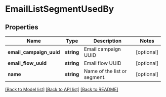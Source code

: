 # EmailListSegmentUsedBy

## Properties
Name | Type | Description | Notes
------------ | ------------- | ------------- | -------------
**email_campaign_uuid** | **string** | Email campaign UUID | [optional] 
**email_flow_uuid** | **string** | Email flow UUID | [optional] 
**name** | **string** | Name of the list or segment. | [optional] 

[[Back to Model list]](../README.md#documentation-for-models) [[Back to API list]](../README.md#documentation-for-api-endpoints) [[Back to README]](../README.md)


